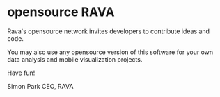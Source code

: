 # opensource RAVA

Rava's opensource network invites developers to contribute ideas and code.

You may also use any opensource version of this software for your own data analysis and mobile visualization projects.

Have fun!

Simon Park
CEO, RAVA

